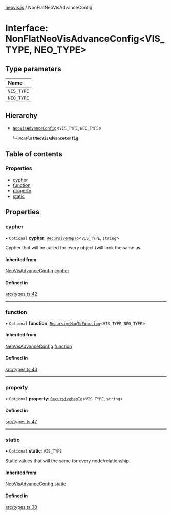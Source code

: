 [neovis.js](../README.md) / NonFlatNeoVisAdvanceConfig

# Interface: NonFlatNeoVisAdvanceConfig<VIS_TYPE, NEO_TYPE\>

## Type parameters

| Name |
| :------ |
| `VIS_TYPE` |
| `NEO_TYPE` |

## Hierarchy

- [`NeoVisAdvanceConfig`](NeoVisAdvanceConfig.md)<`VIS_TYPE`, `NEO_TYPE`\>

  ↳ **`NonFlatNeoVisAdvanceConfig`**

## Table of contents

### Properties

- [cypher](NonFlatNeoVisAdvanceConfig.md#cypher)
- [function](NonFlatNeoVisAdvanceConfig.md#function)
- [property](NonFlatNeoVisAdvanceConfig.md#property)
- [static](NonFlatNeoVisAdvanceConfig.md#static)

## Properties

### cypher

• `Optional` **cypher**: [`RecursiveMapTo`](../README.md#recursivemapto)<`VIS_TYPE`, `string`\>

Cypher that will be called for every object (will look the same as

#### Inherited from

[NeoVisAdvanceConfig](NeoVisAdvanceConfig.md).[cypher](NeoVisAdvanceConfig.md#cypher)

#### Defined in

[src/types.ts:42](https://github.com/thebestnom/neovis.js/blob/2344f9f/src/types.ts#L42)

___

### function

• `Optional` **function**: [`RecursiveMapToFunction`](../README.md#recursivemaptofunction)<`VIS_TYPE`, `NEO_TYPE`\>

#### Inherited from

[NeoVisAdvanceConfig](NeoVisAdvanceConfig.md).[function](NeoVisAdvanceConfig.md#function)

#### Defined in

[src/types.ts:43](https://github.com/thebestnom/neovis.js/blob/2344f9f/src/types.ts#L43)

___

### property

• `Optional` **property**: [`RecursiveMapTo`](../README.md#recursivemapto)<`VIS_TYPE`, `string`\>

#### Defined in

[src/types.ts:47](https://github.com/thebestnom/neovis.js/blob/2344f9f/src/types.ts#L47)

___

### static

• `Optional` **static**: `VIS_TYPE`

Static values that will the same for every node/relationship

#### Inherited from

[NeoVisAdvanceConfig](NeoVisAdvanceConfig.md).[static](NeoVisAdvanceConfig.md#static)

#### Defined in

[src/types.ts:38](https://github.com/thebestnom/neovis.js/blob/2344f9f/src/types.ts#L38)
